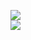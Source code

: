 [![](https://img.shields.io/badge/Made%20With-Github%20Spray-lightgrey.svg?style=for-the-badge&logo=github)](https://github.com/Annihil/github-spray#4074)  
[![](https://i.imgur.com/2DrTn0Z.gif)](https://github.com/Annihil/github-spray)